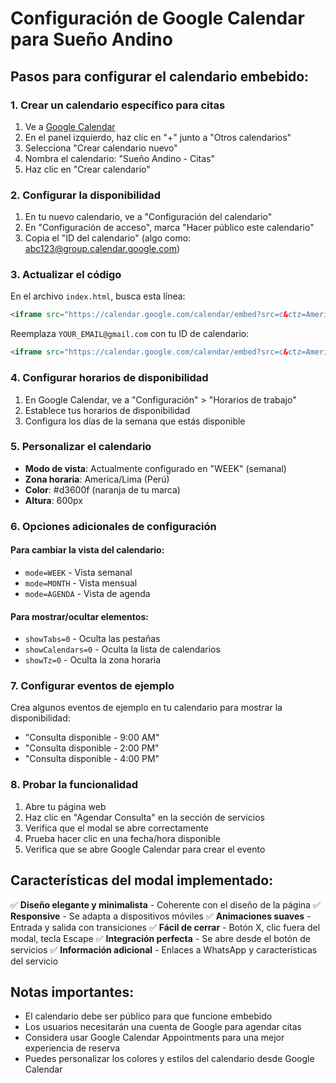# Configuración de Google Calendar para Sueño Andino

## Pasos para configurar el calendario embebido:

### 1. Crear un calendario específico para citas
1. Ve a [Google Calendar](https://calendar.google.com)
2. En el panel izquierdo, haz clic en "+" junto a "Otros calendarios"
3. Selecciona "Crear calendario nuevo"
4. Nombra el calendario: "Sueño Andino - Citas"
5. Haz clic en "Crear calendario"

### 2. Configurar la disponibilidad
1. En tu nuevo calendario, ve a "Configuración del calendario"
2. En "Configuración de acceso", marca "Hacer público este calendario"
3. Copia el "ID del calendario" (algo como: abc123@group.calendar.google.com)

### 3. Actualizar el código
En el archivo `index.html`, busca esta línea:
```html
<iframe src="https://calendar.google.com/calendar/embed?src=c&ctz=America%2FLima&mode=WEEK&showTabs=0&showCalendars=0&showTz=0&height=600&wkst=1&bgcolor=%23ffffff&src=YOUR_EMAIL%40gmail.com&color=%23d3600f"
```

Reemplaza `YOUR_EMAIL@gmail.com` con tu ID de calendario:
```html
<iframe src="https://calendar.google.com/calendar/embed?src=c&ctz=America%2FLima&mode=WEEK&showTabs=0&showCalendars=0&showTz=0&height=600&wkst=1&bgcolor=%23ffffff&src=TU_ID_DE_CALENDARIO@group.calendar.google.com&color=%23d3600f"
```

### 4. Configurar horarios de disponibilidad
1. En Google Calendar, ve a "Configuración" > "Horarios de trabajo"
2. Establece tus horarios de disponibilidad
3. Configura los días de la semana que estás disponible

### 5. Personalizar el calendario
- **Modo de vista**: Actualmente configurado en "WEEK" (semanal)
- **Zona horaria**: America/Lima (Perú)
- **Color**: #d3600f (naranja de tu marca)
- **Altura**: 600px

### 6. Opciones adicionales de configuración

#### Para cambiar la vista del calendario:
- `mode=WEEK` - Vista semanal
- `mode=MONTH` - Vista mensual
- `mode=AGENDA` - Vista de agenda

#### Para mostrar/ocultar elementos:
- `showTabs=0` - Oculta las pestañas
- `showCalendars=0` - Oculta la lista de calendarios
- `showTz=0` - Oculta la zona horaria

### 7. Configurar eventos de ejemplo
Crea algunos eventos de ejemplo en tu calendario para mostrar la disponibilidad:
- "Consulta disponible - 9:00 AM"
- "Consulta disponible - 2:00 PM"
- "Consulta disponible - 4:00 PM"

### 8. Probar la funcionalidad
1. Abre tu página web
2. Haz clic en "Agendar Consulta" en la sección de servicios
3. Verifica que el modal se abre correctamente
4. Prueba hacer clic en una fecha/hora disponible
5. Verifica que se abre Google Calendar para crear el evento

## Características del modal implementado:

✅ **Diseño elegante y minimalista** - Coherente con el diseño de la página
✅ **Responsive** - Se adapta a dispositivos móviles
✅ **Animaciones suaves** - Entrada y salida con transiciones
✅ **Fácil de cerrar** - Botón X, clic fuera del modal, tecla Escape
✅ **Integración perfecta** - Se abre desde el botón de servicios
✅ **Información adicional** - Enlaces a WhatsApp y características del servicio

## Notas importantes:

- El calendario debe ser público para que funcione embebido
- Los usuarios necesitarán una cuenta de Google para agendar citas
- Considera usar Google Calendar Appointments para una mejor experiencia de reserva
- Puedes personalizar los colores y estilos del calendario desde Google Calendar
